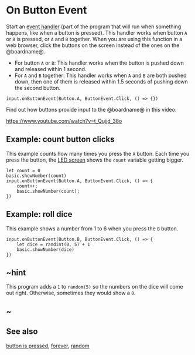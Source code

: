 # On Button Event

Start an [event handler](/reference/event-handler) (part of the program that will run when something happens, like when a button is pressed).
This handler works when button `A` or `B` is pressed, or `A` and `B` together.
When you are using this function in a web browser, click the buttons on the screen instead of the ones
on the @boardname@.

* For button `A` or `B`: This handler works when the button is pushed down and released within 1 second.
* For `A` and `B` together: This handler works when `A` and `B` are both pushed down, then one of them is released within 1.5 seconds of pushing down the second button.

```sig
input.onButtonEvent(Button.A, ButtonEvent.Click, () => {})
```

Find out how buttons provide input to the @boardname@ in this video:

https://www.youtube.com/watch?v=t_Qujjd_38o

## Example: count button clicks

This example counts how many times you press the `A` button.
Each time you press the button, the [LED screen](/device/screen) shows the `count` variable getting bigger.

```blocks
let count = 0
basic.showNumber(count)
input.onButtonEvent(Button.A, ButtonEvent.Click, () => {
    count++;
    basic.showNumber(count);
})
```

## Example: roll dice

This example shows a number from 1 to 6 when you press the `B` button.

```blocks
input.onButtonEvent(Button.B, ButtonEvent.Click, () => {
    let dice = randint(0, 5) + 1
    basic.showNumber(dice)
})
```

## ~hint

This program adds a `1` to `random(5)` so the numbers on the dice will come out right.
Otherwise, sometimes they would show a `0`.

## ~

## See also

[button is pressed](/reference/input/button-is-pressed), [forever](/reference/basic/forever), [random](/blocks/math)


